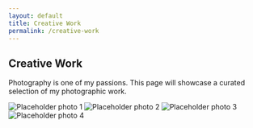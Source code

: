 ```yaml
---
layout: default
title: Creative Work
permalink: /creative-work
---
```


## Creative Work

Photography is one of my passions. This page will showcase a curated selection of my photographic work.


<div class="photo-gallery">
  <img src="{{ '/assets/creative/placeholder1.png' | relative_url }}" alt="Placeholder photo 1">
  <img src="{{ '/assets/creative/placeholder2.png' | relative_url }}" alt="Placeholder photo 2">
  <img src="{{ '/assets/creative/placeholder3.png' | relative_url }}" alt="Placeholder photo 3">
  <img src="{{ '/assets/creative/placeholder4.png' | relative_url }}" alt="Placeholder photo 4">
</div>